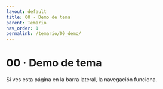 ```yaml
---
layout: default
title: 00 · Demo de tema
parent: Temario
nav_order: 1
permalink: /temario/00_demo/
---
```


# 00 · Demo de tema
Si ves esta página en la barra lateral, la navegación funciona.
